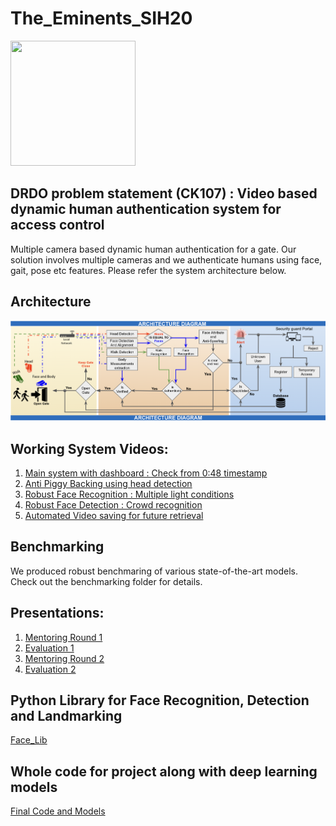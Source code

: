 # The_Eminents_SIH20
<img src="https://upload.wikimedia.org/wikipedia/en/6/68/Defence_Research_and_Development_Organisation_Logo.png" height=200 width=200>

## DRDO problem statement (CK107) : Video based dynamic human authentication system for access control
Multiple camera based dynamic human authentication for a gate. Our solution involves multiple cameras and we authenticate humans using face, gait, pose etc features. Please refer the system architecture below. 

## Architecture
![ARCHITECTURE](https://github.com/DevashishPrasad/CK107_The_Eminents/blob/master/Backend/arch.png)

## Working System Videos:
1. [Main system with dashboard : Check from 0:48 timestamp](https://drive.google.com/file/d/1CKFuuNxYoGvLC774Imi57ELnhj1nglB3/view?usp=sharing)
2. [Anti Piggy Backing using head detection](https://drive.google.com/file/d/15xvO4DSC-QX-io-buIkuqxhP9Q_Ft7PZ/view?usp=sharing)
3. [Robust Face Recognition : Multiple light conditions](https://drive.google.com/file/d/1SJ0D9UGm2fpM1qwKUofipUv16SzYIiOL/view?usp=sharing)
4. [Robust Face Detection : Crowd recognition](https://drive.google.com/file/d/14DY8iUeHbCisbWC4SSSmVy-8hQlVEifL/view?usp=sharing)
5. [Automated Video saving for future retrieval](https://drive.google.com/file/d/1bsWyBIdbzf_2wNUIp99aAHzMdOdPYw5O/view?usp=sharing)

## Benchmarking
We produced robust benchmaring of various state-of-the-art models. Check out the benchmarking folder for details.

## Presentations:
1. [Mentoring Round 1](https://docs.google.com/presentation/d/1JpAM2P1-tQsl0CLRXI1motFGd-Of0Le9biGocfPqXtI/edit?usp=sharing)
2. [Evaluation 1](https://docs.google.com/presentation/d/1pEVlwwu2-JOlWprnSV_JK0gIXVsVW0xo8oqTwxj058Q/edit?usp=sharing)
3. [Mentoring Round 2](https://docs.google.com/presentation/d/1rV70mG8RfgZws-FTiIC4uYaszToLbrYtrcF6n0VUKJA/edit?usp=sharing)
4. [Evaluation 2](https://docs.google.com/presentation/d/1N0-ZA_u7zO1kydoAzXa30THrqQDbs3YrOl58wEEp7AQ/edit?usp=sharing)

## Python Library for Face Recognition, Detection and Landmarking
[Face_Lib](https://drive.google.com/drive/folders/1V7zETGhoggZgcrXv39X5xv1Ed3N2Zg9K?usp=sharing)

## Whole code for project along with deep learning models
[Final Code and Models](https://drive.google.com/drive/folders/1ukNVQ5f7EsX5qW3MtixvZ5QkPxVEvX9z?usp=sharing)
